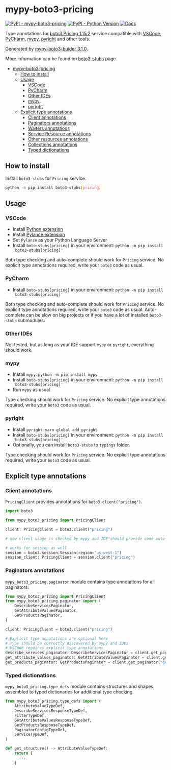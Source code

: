 # mypy-boto3-pricing

[![PyPI - mypy-boto3-pricing](https://img.shields.io/pypi/v/mypy-boto3-pricing.svg?color=blue)](https://pypi.org/project/mypy-boto3-pricing)
[![PyPI - Python Version](https://img.shields.io/pypi/pyversions/mypy-boto3-pricing.svg?color=blue)](https://pypi.org/project/mypy-boto3-pricing)
[![Docs](https://img.shields.io/readthedocs/mypy-boto3-builder.svg?color=blue)](https://mypy-boto3-builder.readthedocs.io/)

Type annotations for
[boto3.Pricing 1.15.2](https://boto3.amazonaws.com/v1/documentation/api/1.15.2/reference/services/pricing.html#Pricing) service
compatible with
[VSCode](https://code.visualstudio.com/),
[PyCharm](https://www.jetbrains.com/pycharm/),
[mypy](https://github.com/python/mypy),
[pyright](https://github.com/microsoft/pyright)
and other tools.

Generated by [mypy-boto3-buider 3.1.0](https://github.com/vemel/mypy_boto3_builder).

More information can be found on [boto3-stubs](https://pypi.org/project/boto3-stubs/) page.

- [mypy-boto3-pricing](#mypy-boto3-pricing)
  - [How to install](#how-to-install)
  - [Usage](#usage)
    - [VSCode](#vscode)
    - [PyCharm](#pycharm)
    - [Other IDEs](#other-ides)
    - [mypy](#mypy)
    - [pyright](#pyright)
  - [Explicit type annotations](#explicit-type-annotations)
    - [Client annotations](#client-annotations)
    - [Paginators annotations](#paginators-annotations)
    - [Waiters annotations](#waiters-annotations)
    - [Service Resource annotations](#service-resource-annotations)
    - [Other resources annotations](#other-resources-annotations)
    - [Collections annotations](#collections-annotations)
    - [Typed dictionations](#typed-dictionations)

## How to install

Install `boto3-stubs` for `Pricing` service.

```bash
python -m pip install boto3-stubs[pricing]
```

## Usage

### VSCode

- Install [Python extension](https://marketplace.visualstudio.com/items?itemName=ms-python.python)
- Install [Pylance extension](https://marketplace.visualstudio.com/items?itemName=ms-python.vscode-pylance)
- Set `Pylance` as your Python Language Server
- Install `boto-stubs[pricing]` in your environment: `python -m pip install 'boto3-stubs[pricing]'`

Both type checking and auto-complete should work for `Pricing` service.
No explicit type annotations required, write your `boto3` code as usual.

### PyCharm

- Install `boto-stubs[pricing]` in your environment: `python -m pip install 'boto3-stubs[pricing]'`

Both type checking and auto-complete should work for `Pricing` service.
No explicit type annotations required, write your `boto3` code as usual.
Auto-complete can be slow on big projects or if you have a lot of installed `boto3-stubs` submodules.

### Other IDEs

Not tested, but as long as your IDE support `mypy` or `pyright`, everything should work.

### mypy

- Install `mypy`: `python -m pip install mypy`
- Install `boto-stubs[pricing]` in your environment: `python -m pip install 'boto3-stubs[pricing]'`
- Run `mypy` as usual

Type checking should work for `Pricing` service.
No explicit type annotations required, write your `boto3` code as usual.

### pyright

- Install `pyright`: `yarn global add pyright`
- Install `boto-stubs[pricing]` in your environment: `python -m pip install 'boto3-stubs[pricing]'`
- Optionally, you can install `boto3-stubs` to `typings` folder.

Type checking should work for `Pricing` service.
No explicit type annotations required, write your `boto3` code as usual.

## Explicit type annotations

### Client annotations

`PricingClient` provides annotations for `boto3.client("pricing")`.

```python
import boto3

from mypy_boto3_pricing import PricingClient

client: PricingClient = boto3.client("pricing")

# now client usage is checked by mypy and IDE should provide code auto-complete

# works for session as well
session = boto3.session.Session(region="us-west-1")
session_client: PricingClient = session.client("pricing")
```

### Paginators annotations

`mypy_boto3_pricing.paginator` module contains type annotations for all paginators.

```python
from mypy_boto3_pricing import PricingClient
from mypy_boto3_pricing.paginator import (
    DescribeServicesPaginator,
    GetAttributeValuesPaginator,
    GetProductsPaginator,
)

client: PricingClient = boto3.client("pricing")

# Explicit type annotations are optional here
# Type should be correctly discovered by mypy and IDEs
# VSCode requires explicit type annotations
describe_services_paginator: DescribeServicesPaginator = client.get_paginator("describe_services")
get_attribute_values_paginator: GetAttributeValuesPaginator = client.get_paginator("get_attribute_values")
get_products_paginator: GetProductsPaginator = client.get_paginator("get_products")
```







### Typed dictionations

`mypy_boto3_pricing.type_defs` module contains structures and shapes assembled
to typed dictionaries for additional type checking.

```python
from mypy_boto3_pricing.type_defs import (
    AttributeValueTypeDef,
    DescribeServicesResponseTypeDef,
    FilterTypeDef,
    GetAttributeValuesResponseTypeDef,
    GetProductsResponseTypeDef,
    PaginatorConfigTypeDef,
    ServiceTypeDef,
)

def get_structure() -> AttributeValueTypeDef:
    return {
      ...
    }
```
